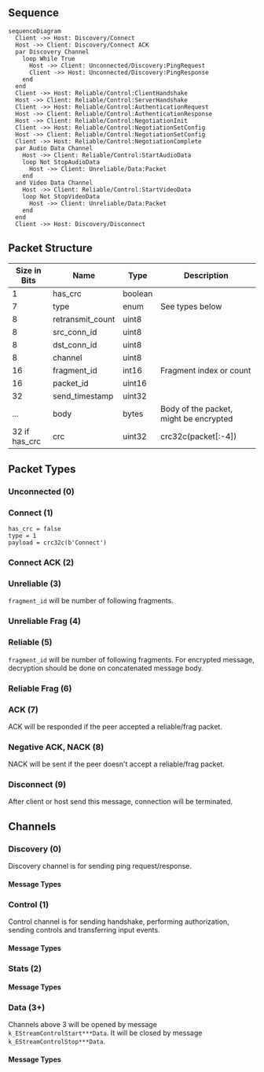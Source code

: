 ## Sequence

```mermaid
sequenceDiagram
  Client ->> Host: Discovery/Connect
  Host ->> Client: Discovery/Connect ACK
  par Discovery Channel
    loop While True
      Host ->> Client: Unconnected/Discovery:PingRequest
      Client ->> Host: Unconnected/Discovery:PingResponse
    end
  end
  Client ->> Host: Reliable/Control:ClientHandshake
  Host ->> Client: Reliable/Control:ServerHandshake
  Client ->> Host: Reliable/Control:AuthenticationRequest
  Host ->> Client: Reliable/Control:AuthenticationResponse
  Host ->> Client: Reliable/Control:NegotiationInit
  Client ->> Host: Reliable/Control:NegotiationSetConfig
  Host ->> Client: Reliable/Control:NegotiationSetConfig
  Client ->> Host: Reliable/Control:NegotiationComplete
  par Audio Data Channel
    Host ->> Client: Reliable/Control:StartAudioData
    loop Not StopAudioData
      Host ->> Client: Unreliable/Data:Packet 
    end
  and Video Data Channel
    Host ->> Client: Reliable/Control:StartVideoData
    loop Not StopVideoData
      Host ->> Client: Unreliable/Data:Packet 
    end
  end
  Client ->> Host: Discovery/Disconnect
```

## Packet Structure

| Size in Bits  | Name             | Type    | Description                            |
|---------------|------------------|---------|----------------------------------------|
| 1             | has_crc          | boolean |                                        |
| 7             | type             | enum    | See types below                        |
| 8             | retransmit_count | uint8   |                                        |
| 8             | src_conn_id      | uint8   |                                        |
| 8             | dst_conn_id      | uint8   |                                        |
| 8             | channel          | uint8   |                                        |
| 16            | fragment_id      | int16   | Fragment index or count                |
| 16            | packet_id        | uint16  |                                        |
| 32            | send_timestamp   | uint32  |                                        |
| ...           | body             | bytes   | Body of the packet, might be encrypted |
| 32 if has_crc | crc              | uint32  | crc32c(packet\[:-4\])                  |

## Packet Types

### Unconnected (0)

### Connect (1)

```
has_crc = false
type = 1
payload = crc32c(b'Connect')
```

### Connect ACK (2)

### Unreliable (3)

`fragment_id` will be number of following fragments.

### Unreliable Frag (4)

### Reliable (5)

`fragment_id` will be number of following fragments. For encrypted message, decryption should be done on concatenated
message body.

### Reliable Frag (6)

### ACK (7)

ACK will be responded if the peer accepted a reliable/frag packet.

### Negative ACK, NACK (8)

NACK will be sent if the peer doesn't accept a reliable/frag packet.

### Disconnect (9)

After client or host send this message, connection will be terminated.

## Channels

### Discovery (0)

Discovery channel is for sending ping request/response.

#### Message Types

### Control (1)

Control channel is for sending handshake, performing authorization, sending controls and transferring input events.

#### Message Types

### Stats (2)

#### Message Types

### Data (3+)

Channels above 3 will be opened by message `k_EStreamControlStart***Data`. It will be closed by
message `k_EStreamControlStop***Data`.

#### Message Types
